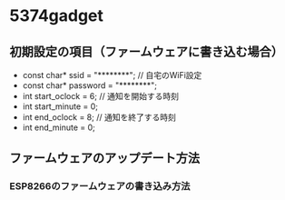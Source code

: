 # 5374gadget

## 初期設定の項目（ファームウェアに書き込む場合）
* const char* ssid     = "********";       // 自宅のWiFi設定
* const char* password = "********";
* int start_oclock = 6;   // 通知を開始する時刻
* int start_minute = 0;
* int end_oclock   = 8;   // 通知を終了する時刻
* int end_minute   = 0;


## ファームウェアのアップデート方法
### ESP8266のファームウェアの書き込み方法





